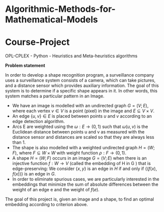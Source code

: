# Algorithmic-Methods-for-Mathematical-Models
# Course-Project
OPL-CPLEX - Python - Heuristics and Meta-heuristics algorithms

**Problem statement**

In order to develop a shape recognition program, a surveillance company uses a surveillance system consists of a camera, which can take pictures, and a distance sensor which provides auxiliary information. The goal of this system is to determine if a specific shape appears in it. In other words, this system matches a particular pattern in an Image.
- We have an image is modelled with an undirected graph $G=(V ; E)$, where each vertex $v \in V$ is a point (pixel) in the image and $E \subseteq V \times V$.
- An edge $\{u, v\} \in E$ is placed between points $u$ and $v$ according to an edge detection algorithm.
- Arcs $\mathrm{E}$ are weighted using the $\omega: E \rightarrow(0,1)$ such that $\omega(u, v)$ is the Euclidean distance between points $\mathrm{u}$ and $\mathrm{v}$ as measured with the distance sensor and distances are scaled so that they are always less than 1.
- The shape is also modelled with a weighted undirected graph $H=(W ; F)$, where $F \subseteq W \times W$ with weight function $\rho: F \rightarrow(0,1)$.
- A shape $H=(W ; F)$ occurs in an image $G=(V ; E)$ when there is an injective function $f: W \rightarrow V$ (called the embedding of $\mathrm{H}$ in $\mathrm{G}$ ) that is edge-preserving: We consider $\{x, y\}$ is an edge in $H$ if and only if $\{(f(x), f(x))\}$ is an edge in $G$.
- In order to eliminate spurious cases, we are particularly interested in the embeddings that minimize the sum of absolute differences between the weight of an edge e and the weight of $f(e)$.

The goal of this project is, given an image and a shape, to find an optimal embedding according to criterion above.
